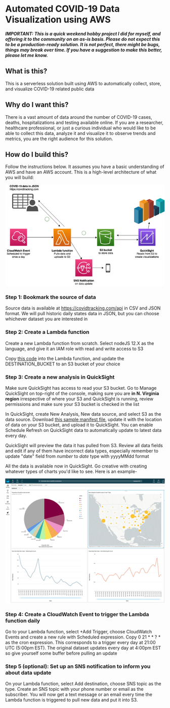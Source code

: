 # Automated COVID-19 Data Visualization using AWS

***IMPORTANT: This is a quick weekend hobby project I did for myself, and offering it to the community on an as-is basis. Please do not expect this to be a production-ready solution. It is not perfect, there might be bugs, things may break over time. If you have a suggestion to make this better, please let me know.*** 

## What is this?

This is a serverless solution built using AWS to automatically collect, store, and visualize COVID-19 related public data

## Why do I want this?

There is a vast amount of data around the number of COVID-19 cases, deaths, hospitalizations and testing available online. If you are a researcher, healthcare professional, or just a curious individual who would like to be able to collect this data, analyze it and visualize it to observe trends and metrics, you are the right audience for this solution.

## How do I build this?

Follow the instructions below. It assumes you have a basic understanding of AWS and have an AWS account. This is a high-level architecture of what you will build:

![Architecture diagram](Covid-demo-architecture.png)

### Step 1: Bookmark the source of data

Source data is available at https://covidtracking.com/api in CSV and JSON format. We will pull historic daily states data in JSON, but you can choose whichever dataset you are interested in

### Step 2: Create a Lambda function

Create a new Lambda function from scratch. Select nodeJS 12.X as the language, and give it an IAM role with read and write access to S3

Copy [this code](index.js) into the Lambda function, and update the DESTINATION_BUCKET to an S3 bucket of your choice

### Step 3: Create a new analysis in QuickSight

Make sure QuickSight has access to read your S3 bucket. Go to Manage QuickSight on top-right of the console, making sure you are **in N. Virginia region** irrespective of where your S3 and QuickSight is running, review permissions and make sure your S3 bucket is checked in the list

In QuickSight, create New Analysis, New data source, and select S3 as the data source. Download [this sample manifest file](covid-data-quicksight-manifest.json), update it with the location of data on your S3 bucket, and upload it to QuickSight. You can enable Schedule Refresh on QuickSight data to automatically update to latest data every day.

QuickSight will preview the data it has pulled from S3. Review all data fields and edit if any of them have incorrect data types, especially remember to update "date" field from *number* to *date* type with yyyyMMdd format

All the data is available now in QuickSight. Go creative with creating whatever types of charts you'd like to see. Here is an example-

![QuickSight Chart Example](covid-data-visualization-quicksight.png)

### Step 4: Create a CloudWatch Event to trigger the Lambda function daily

Go to your Lambda function, select +Add Trigger, choose CloudWatch Events and create a new rule with Scheduled expression.
Copy 0 21 * * ? * as the cron expression. This corresponds to a trigger every day at 21:00 UTC (5:00pm EST). The original dataset updates every day at 4:00pm EST so give yourself some buffer before pulling an update

### Step 5 (optional): Set up an SNS notification to inform you about data update

On your Lambda function, select Add destination, choose SNS topic as the type. Create an SNS topic with your phone number or email as the subscriber. You will now get a text message or an email every time the Lambda function is triggered to pull new data and put it into S3. 
